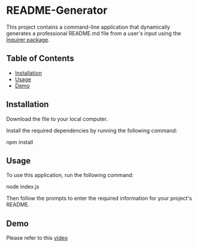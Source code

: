 # README-Generator


This project contains a command-line application that dynamically generates a professional README.md file from a user's input using the [Inquirer package](https://www.npmjs.com/package/inquirer/v/8.2.4). 

## Table of Contents

- [Installation](#installation)
- [Usage](#usage)
- [Demo](#demo)

## Installation

Download the file to your local computer.

Install the required dependencies by running the following command: 

npm install


## Usage

To use this application, run the following command:

node index.js

Then follow the prompts to enter the required information for your project's README.

## Demo

Please refer to this [video](https://drive.google.com/file/d/1VnQnqPvXGyP2kWLLeaVER7bH-bswUanF/view)





